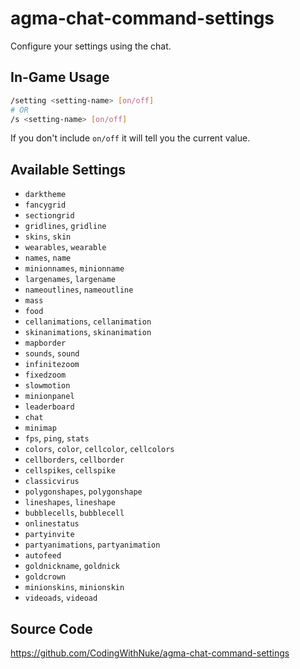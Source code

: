 # agma-chat-command-settings

Configure your settings using the chat.

## In-Game Usage

```bash
/setting <setting-name> [on/off]
# OR
/s <setting-name> [on/off]
```

If you don't include `on/off` it will tell you the current value.

## Available Settings

- `darktheme`
- `fancygrid`
- `sectiongrid`
- `gridlines`, `gridline`
- `skins`, `skin`
- `wearables`, `wearable`
- `names`, `name`
- `minionnames`, `minionname`
- `largenames`, `largename`
- `nameoutlines`, `nameoutline`
- `mass`
- `food`
- `cellanimations`, `cellanimation`
- `skinanimations`, `skinanimation`
- `mapborder`
- `sounds`, `sound`
- `infinitezoom`
- `fixedzoom`
- `slowmotion`
- `minionpanel`
- `leaderboard`
- `chat`
- `minimap`
- `fps`, `ping`, `stats`
- `colors`, `color`, `cellcolor`, `cellcolors`
- `cellborders`, `cellborder`
- `cellspikes`, `cellspike`
- `classicvirus`
- `polygonshapes`, `polygonshape`
- `lineshapes`, `lineshape`
- `bubblecells`, `bubblecell`
- `onlinestatus`
- `partyinvite`
- `partyanimations`, `partyanimation`
- `autofeed`
- `goldnickname`, `goldnick`
- `goldcrown`
- `minionskins`, `minionskin`
- `videoads`, `videoad`

## Source Code
https://github.com/CodingWithNuke/agma-chat-command-settings